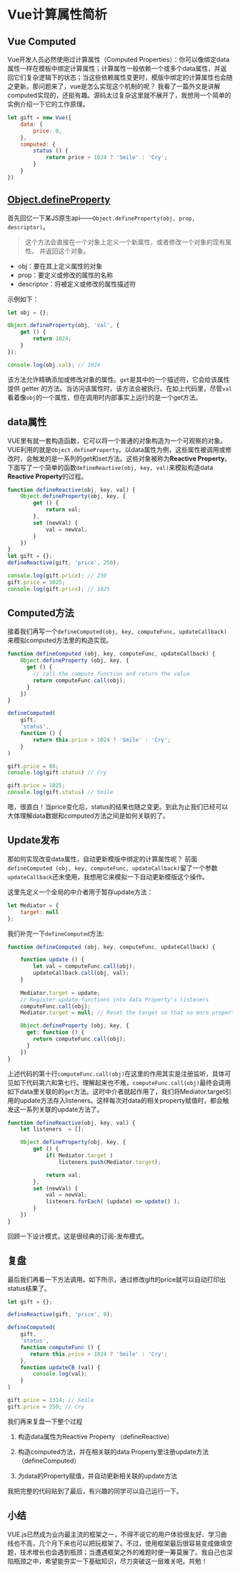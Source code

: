 # Vue计算属性简析

## Vue Computed

Vue开发人员必然使用过计算属性（Computed Properties）：你可以像绑定data属性一样在模板中绑定计算属性；计算属性一般依赖一个或多个data属性，并返回它们复杂逻辑下的状态；当这些依赖属性变更时，模版中绑定的计算属性也会随之更新。那问题来了，vue是怎么实现这个机制的呢？
我看了一篇外文是讲解computed实现的，还挺有趣。源码太过复杂这里就不展开了，我想用一个简单的实例介绍一下它的工作原理。

```javascript
let gift = new Vue({
    data: {
        price: 0,
    },
    computed: {
        status () { 
            return price > 1024 ? 'Smile' : 'Cry';
        }
    }
})

```

## [Object.defineProperty][1]

首先回忆一下某JS原生api——`Object.defineProperty(obj, prop, descriptor)`。

> 这个方法会直接在一个对象上定义一个新属性，或者修改一个对象的现有属性， 并返回这个对象。

* obj：要在其上定义属性的对象
* prop：要定义或修改的属性的名称
* descriptor：将被定义或修改的属性描述符

示例如下：

```javascript
let obj = {};

Object.defineProperty(obj, 'val', {
    get () {
        return 1024;
    }
});

console.log(obj.val); // 1024
```

该方法允许精确添加或修改对象的属性。`get`是其中的一个描述符，它会给该属性提供 getter 的方法。当访问该属性时，该方法会被执行。在如上代码里，尽管`val`看着像`obj`的一个属性，但在调用时内部事实上运行的是一个get方法。

## data属性

VUE里有就一套构造函数，它可以将一个普通的对象构造为一个可观察的对象。VUE利用的就是`Object.defineProperty`。以data属性为例，这些属性被调用或修改时，会触发的是一系列的get和set方法。这些对象被称为**Reactive Property**。下面写了一个简单的函数`defineReactive(obj, key, val)`来模拟构造data **Reactive Property**的过程。

```javascript
function defineReactive(obj, key, val) {
    Object.defineProperty(obj, key, {
        get () {
            return val;
        },
        set (newVal) {
            val = newVal;
        }
    })
}
let gift = {};
defineReactive(gift, 'price', 250);

console.log(gift.price); // 250
gift.price = 1025;
console.log(gift.price); // 1025
```

## Computed方法

接着我们再写一个`defineComputed(obj, key, computeFunc, updateCallback)`来模拟computed方法里的构造实现。

```javascript
function defineComputed (obj, key, computeFunc, updateCallback) {
    Object.defineProperty (obj, key, {
      get () {
        // call the compute function and return the value
        return computeFunc.call(obj);
      }
    })
}

defineComputed(
    gift, 
    'status', 
    function () {
        return this.price > 1024 ? 'Smile' : 'Cry';
    }
)

gift.price = 88;
console.log(gift.status) // Cry

gift.price = 1025;
console.log(gift.status) // Smile
```

嗯，很直白！当price变化后，status的结果也随之变更。到此为止我们已经可以大体理解data数据和computed方法之间是如何关联的了。

## Update发布

那如何实现改变data属性，自动更新模版中绑定的计算属性呢？
前面`defineComputed (obj, key, computeFunc, updateCallback)`留了一个参数`updateCallback`还未使用，我想用它来模拟一下自动更新模版这个操作。

这里先定义一个全局的中介者用于暂存update方法：

```javascript
let Mediator = { 
    target: null
};
```

我们补完一下`defineComputed`方法:

```javascript
function defineComputed (obj, key, computeFunc, updateCallback) {

    function update () {
        let val = computeFunc.call(obj);
        updateCallback.call(obj, val);
    }
    
    Mediator.target = update;
    // Register update functions into data Property's listeners
    computeFunc.call(obj);  
    Mediator.target = null; // Reset the target so that no more property adds this as listenser

    Object.defineProperty (obj, key, {
      get: function () {
        return computeFunc.call(obj);
      }
    })
}
```

上述代码的第十行`computeFunc.call(obj)`在这里的作用其实是注册监听，具体可见如下代码第六和第七行。理解起来也不难，`computeFunc.call(obj)`最终会调用如下data里关联的的`get`方法。这时中介者就起作用了，我们将Mediator.target引用的update方法存入listeners。这样每次对data的相关property赋值时，都会触发这一系列关联的update方法了。

```javascript
function defineReactive(obj, key, val) {
    let listeners  = [];

    Object.defineProperty(obj, key, {
        get () {
            if( Mediator.target ) 
                listeners.push(Mediator.target);

            return val;
        },
        set (newVal) {
            val = newVal;
            listeners.forEach( (update) => update() );
        }
    })
}
```

回顾一下设计模式，这是很经典的订阅-发布模式。

## 复盘

最后我们再看一下方法调用。如下所示，通过修改gift的price就可以自动打印出status结果了。

```javascript
let gift = {};

defineReactive(gift, 'price', 0);

defineComputed(
    gift, 
    'status', 
    function computeFunc () {
       return this.price > 1024 ? 'Smile' : 'Cry';
    },
    function updateCB (val) {
        console.log(val);
    }
)

gift.price = 1314; // Smile
gift.price = 250; // Cry
```

我们再来复盘一下整个过程

1. 构造data属性为Reactive Property （defineReactive）

2. 构造computed方法，并在相关联的data Property里注册update方法 （defineComputed）

3. 为data的Property赋值，并自动更新相关联的update方法

我把完整的代码贴到了最后，有兴趣的同学可以自己运行一下。

## 小结

VUE.js已然成为业内最主流的框架之一，不得不说它的用户体验很友好、学习曲线也不高，几个月下来也可以把玩框架了。不过，使用框架最后很容易变成做填空题，技术增长也会遇到瓶颈；当遭遇框架之外的难题时便一筹莫展了。我自己也深陷瓶颈之中，希望能夯实一下基础知识，尽力突破这一层难关吧。共勉！


[1]: https://developer.mozilla.org/en-US/docs/Web/JavaScript/Reference/Global_Objects/Object/defineProperty